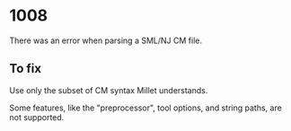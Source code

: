 # 1008

There was an error when parsing a SML/NJ CM file.

## To fix

Use only the subset of CM syntax Millet understands.

Some features, like the "preprocessor", tool options, and string paths, are not supported.
